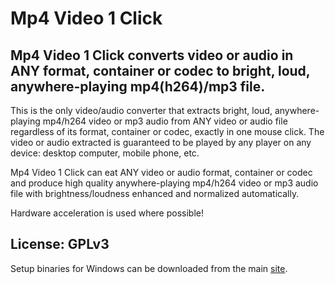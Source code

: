 # Mp4 Video 1 Click

## Mp4 Video 1 Click converts video or audio in ANY format, container or codec to bright, loud, anywhere-playing mp4(h264)/mp3 file.

This is the only video/audio converter that extracts bright, loud, anywhere-playing mp4/h264 video or mp3 audio from ANY video or audio file regardless of its format, container or codec, exactly in one mouse click. The video or audio extracted is guaranteed to be played by any player on any device: desktop computer, mobile phone, etc.

Mp4 Video 1 Click can eat ANY video or audio format, container or codec and produce high quality anywhere-playing mp4/h264 video or mp3 audio file with brightness/loudness enhanced and normalized automatically.

Hardware acceleration is used where possible!

## License: GPLv3

Setup binaries for Windows can be downloaded from the main [site](https://sourceforge.net/projects/mp4video1click/).

